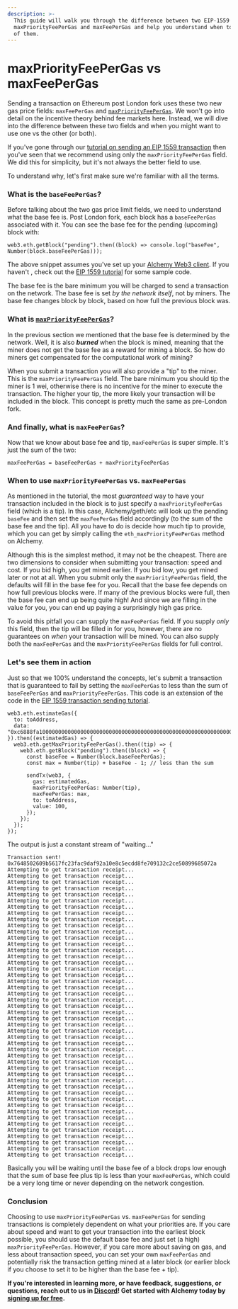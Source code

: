 ```yaml
---
description: >-
  This guide will walk you through the difference between two EIP-1559 methods:
  maxPriorityFeePerGas and maxFeePerGas and help you understand when to use each
  of them.
---
```


# maxPriorityFeePerGas vs maxFeePerGas

Sending a transaction on Ethereum post London fork uses these two new gas price fields: `maxFeePerGas` and [`maxPriorityFeePerGas`](../../apis/ethereum/eth\_maxpriorityfeepergas.md). We won't go into detail on the incentive theory behind fee markets here. Instead, we will dive into the difference between these two fields and when you might want to use one vs the other (or both).

If you've gone through our [tutorial on sending an EIP 1559 transaction](https://docs.alchemy.com/alchemy/guides/eip-1559/send-tx-eip-1559) then you've seen that we recommend using only the `maxPriorityFeePerGas` field. We did this for simplicity, but it's not always the better field to use.

To understand why, let's first make sure we're familiar with all the terms.

### What is the `baseFeePerGas`? <a href="what-is-the-base-fee-per-gas" id="what-is-the-base-fee-per-gas"></a>

Before talking about the two gas price limit fields, we need to understand what the base fee is. Post London fork, each block has a `baseFeePerGas` associated with it. You can see the base fee for the pending (upcoming) block with:

```
web3.eth.getBlock("pending").then((block) => console.log("baseFee", Number(block.baseFeePerGas)));
```

The above snippet assumes you've set up your [Alchemy Web3 client](https://docs.alchemy.com/alchemy/documentation/alchemy-web3). If you haven't , check out the [EIP 1559 tutorial](https://docs.alchemy.com/alchemy/tutorials/sending-txs/eip-1559) for some sample code.

The base fee is the bare minimum you will be charged to send a transaction on the network. The base fee is set _by the network itself_, not by miners. The base fee changes block by block, based on how full the previous block was.

### What is [`maxPriorityFeePerGas`](../../apis/ethereum/eth\_maxpriorityfeepergas.md)? <a href="what-is-max-priority-fee-per-gas" id="what-is-max-priority-fee-per-gas"></a>

In the previous section we mentioned that the base fee is determined by the network. Well, it is also _**burned**_ when the block is mined, meaning that the miner does not get the base fee as a reward for mining a block. So how do miners get compensated for the computational work of mining?

When you submit a transaction you will also provide a "tip" to the miner. This is the `maxPriorityFeePerGas` field. The bare minimum you should tip the miner is 1 wei, otherwise there is no incentive for the miner to execute the transaction. The higher your tip, the more likely your transaction will be included in the block. This concept is pretty much the same as pre-London fork.

### And finally, what is `maxFeePerGas`? <a href="and-finally-what-is-max-fee-per-gas" id="and-finally-what-is-max-fee-per-gas"></a>

Now that we know about base fee and tip, `maxFeePerGas` is super simple. It's just the sum of the two:

`maxFeePerGas = baseFeePerGas + maxPriorityFeePerGas`

### When to use `maxPriorityFeePerGas` vs. `maxFeePerGas` <a href="when-to-use-max-priority-fee-per-gas-vs-max-fee-per-gas" id="when-to-use-max-priority-fee-per-gas-vs-max-fee-per-gas"></a>

As mentioned in the tutorial, the most _guaranteed_ way to have your transaction included in the block is to just specify a `maxPriorityFeePerGas` field (which is a tip). In this case, Alchemy/geth/etc will look up the pending `baseFee` and then set the `maxFeePerGas` field accordingly (to the sum of the base fee and the tip). All you have to do is decide how much tip to provide, which you can get by simply calling the `eth_maxPriorityFeePerGas` method on Alchemy.

Although this is the simplest method, it may not be the cheapest. There are two dimensions to consider when submitting your transaction: speed and cost. If you bid high, you get mined earlier. If you bid low, you get mined later or not at all. When you submit only the `maxPriorityFeePerGas` field, the defaults will fill in the base fee for you. Recall that the base fee depends on how full previous blocks were. If many of the previous blocks were full, then the base fee can end up being quite high! And since we are filling in the value for you, you can end up paying a surprisingly high gas price.

To avoid this pitfall you can supply the `maxFeePerGas` field. If you supply _only_ this field, then the tip will be filled in for you, however, there are no guarantees on _when_ your transaction will be mined. You can also supply both the `maxFeePerGas` and the `maxPriorityFeePerGas` fields for full control.

### Let's see them in action <a href="lets-see-them-in-action" id="lets-see-them-in-action"></a>

Just so that we 100% understand the concepts, let's submit a transaction that is guaranteed to fail by setting the `maxFeePerGas` to less than the sum of `baseFeePerGas` and `maxPriorityFeePerGas`. This code is an extension of the code in the [EIP 1559 transaction sending tutorial](https://docs.alchemy.com/alchemy/guides/eip-1559/send-tx-eip-1559).

```
web3.eth.estimateGas({
  to: toAddress,
  data: "0xc6888fa10000000000000000000000000000000000000000000000000000000000000003"
}).then((estimatedGas) => {
  web3.eth.getMaxPriorityFeePerGas().then((tip) => {
    web3.eth.getBlock("pending").then((block) => {
      const baseFee = Number(block.baseFeePerGas);
      const max = Number(tip) + baseFee - 1; // less than the sum

      sendTx(web3, {
        gas: estimatedGas,
        maxPriorityFeePerGas: Number(tip),
        maxFeePerGas: max,
        to: toAddress,
        value: 100,
      });
    });
  });
});
```

The output is just a constant stream of "waiting…"

```
Transaction sent! 0x7648502609b5617fc23fac9daf92a10e8c5ecdd8fe709132c2ce50899685072a
Attempting to get transaction receipt...
Attempting to get transaction receipt...
Attempting to get transaction receipt...
Attempting to get transaction receipt...
Attempting to get transaction receipt...
Attempting to get transaction receipt...
Attempting to get transaction receipt...
Attempting to get transaction receipt...
Attempting to get transaction receipt...
Attempting to get transaction receipt...
Attempting to get transaction receipt...
Attempting to get transaction receipt...
Attempting to get transaction receipt...
Attempting to get transaction receipt...
Attempting to get transaction receipt...
Attempting to get transaction receipt...
Attempting to get transaction receipt...
Attempting to get transaction receipt...
Attempting to get transaction receipt...
Attempting to get transaction receipt...
Attempting to get transaction receipt...
Attempting to get transaction receipt...
Attempting to get transaction receipt...
Attempting to get transaction receipt...
Attempting to get transaction receipt...
Attempting to get transaction receipt...
Attempting to get transaction receipt...
Attempting to get transaction receipt...
Attempting to get transaction receipt...
Attempting to get transaction receipt...
Attempting to get transaction receipt...
Attempting to get transaction receipt...
Attempting to get transaction receipt...
Attempting to get transaction receipt...
Attempting to get transaction receipt...
Attempting to get transaction receipt...
Attempting to get transaction receipt...
Attempting to get transaction receipt...
Attempting to get transaction receipt...
Attempting to get transaction receipt...
Attempting to get transaction receipt...
Attempting to get transaction receipt...
Attempting to get transaction receipt...
Attempting to get transaction receipt...
Attempting to get transaction receipt...
Attempting to get transaction receipt...
Attempting to get transaction receipt...
```

Basically you will be waiting until the base fee of a block drops low enough that the sum of base fee plus tip is less than your `maxFeePerGas`, which could be a very long time or never depending on the network congestion.

### Conclusion <a href="hkcau-conclusion" id="hkcau-conclusion"></a>

Choosing to use `maxPriorityFeePerGas` vs. `maxFeePerGas` for sending transactions is completely dependent on what your priorities are. If you care about speed and want to get your transaction into the earliest block possible, you should use the default base fee and just set (a high) `maxPriorityFeePerGas`. However, if you care more about saving on gas, and less about transaction speed, you can set your own `maxFeePerGas` and potentially risk the transaction getting mined at a later block (or earlier block if you choose to set it to be higher than the base fee + tip).

**If you're interested in learning more, or have feedback, suggestions, or questions, reach out to us in **[**Discord**](https://alchemy.com/discord)**! Get started with Alchemy today by **[**signing up for free**](https://alchemy.com/?r=affiliate:5494a54b-6ae1-4d33-9016-c331c0dcdc1f)**.**
